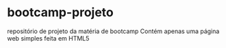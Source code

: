 # bootcamp-projeto
repositório de projeto da matéria de bootcamp
Contém apenas uma página web simples feita em HTML5  
